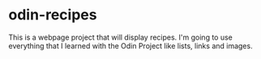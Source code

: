# odin-recipes

This is a webpage project that will display recipes. 
I'm going to use everything that I learned with the Odin Project
like lists, links and images.